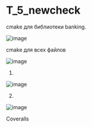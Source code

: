# T_5_newcheck

cmake для библиотеки banking.

![image](https://user-images.githubusercontent.com/91694520/170699588-dc6e7efd-c4fa-4892-aece-62f7504876be.png)


cmake для всех файлов


![image](https://user-images.githubusercontent.com/91694520/170699830-2e4ade29-c993-447c-85db-57a5b57c79be.png)


1)

![image](https://user-images.githubusercontent.com/91694520/170699922-4926b231-bb30-45b9-9e4a-54954a63149e.png)

2)

![image](https://user-images.githubusercontent.com/91694520/170699997-0ff3abff-3027-49cf-86b2-f75d60ebb536.png)


Coveralls

